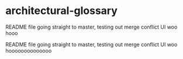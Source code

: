# architectural-glossary



README file going straight to master, testing out merge conflict UI woo hooo


README file going straight to master, testing out merge conflict UI woo hoooooooooooooo

